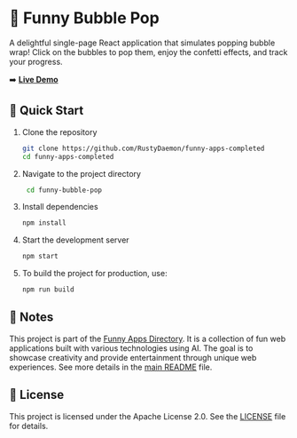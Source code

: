 # 🫧 Funny Bubble Pop

A delightful single-page React application that simulates popping bubble wrap! Click on the bubbles to pop them, enjoy the confetti effects, and track your progress.

➡️ [**Live Demo**](https://bubblepop.funnyapps.directory/)

## 🚀 Quick Start

1. Clone the repository

   ```bash
   git clone https://github.com/RustyDaemon/funny-apps-completed
   cd funny-apps-completed
   ```

2. Navigate to the project directory

   ```bash
    cd funny-bubble-pop
   ```

3. Install dependencies

   ```bash
   npm install
   ```

4. Start the development server

   ```bash
   npm start
   ```

5. To build the project for production, use:

   ```bash
   npm run build
   ```

## 📝 Notes

This project is part of the [Funny Apps Directory](https://funnyapps.directory/). It is a collection of fun web applications built with various technologies using AI. The goal is to showcase creativity and provide entertainment through unique web experiences. See more details in the [main README](../README.md) file.

## 📜 License

This project is licensed under the Apache License 2.0. See the [LICENSE](LICENSE) file for details.
